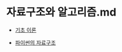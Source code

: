 # 자료구조와 알고리즘.md

- [기초 이론](https://github.com/JangHyoGwang/TIL/blob/main/Python/%EA%B8%B0%EC%B4%88%20%EC%9D%B4%EB%A1%A0.md)

- [파이썬의 자료구조](https://github.com/JangHyoGwang/TIL/blob/main/Python/%ED%8C%8C%EC%9D%B4%EC%8D%AC%EC%9D%98%20%EC%9E%90%EB%A3%8C%EA%B5%AC%EC%A1%B0.ipynb)

